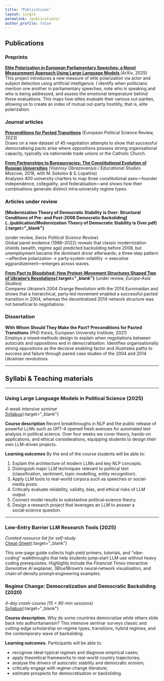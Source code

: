 ```yaml
---
title: "Publications"
layout: single
permalink: /publications/
author_profile: false
---
```


## Publications
### Preprints
**[Elite Polarization in European Parliamentary Speeches: a Novel Measurement Approach Using Large Language Models ](https://doi.org/10.48550/arXiv.2507.06658)** (ArXiv, 2025)  
This project introduces a new measure of elite polarization via actor and subject detection using artificial intelligence. I identify when politicians mention one another in parliamentary speeches, note who is speaking and who is being addressed, and assess the emotional temperature behind these evaluations. This maps how elites evaluate their various out-parties, allowing us to create an index of mutual out-party hostility, that is, elite polarization. 

### Journal articles

**[Preconditions for Pacted Transitions](https://doi.org/10.1017/S1755773922000273)** (European Political Science Review, 2023)  
Draws on a new dataset of 45 negotiation attempts to show that successful democratising pacts arise where oppositions possess strong organisational capacity, typically via nationwide trade unions or the Catholic Church.

**[From Partnerships to Bureaucracies: The Constitutional Evolution of Russian Universities](https://ideas.repec.org/a/nos/voprob/2018i3p120-145.html)** (*Voprosy Obrazovaniya / Educational Studies Moscow*, 2018, with M. Sokolov & S. Lopatina)  
Analyses 400 university charters to map three constitutional axes—founder independence, collegiality, and federalisation—and shows how their combinations generate distinct intra‑university regime types.

### Articles under review

**[Modernization Theory of Democratic Stability is Over: Structural Conditions of Pre‑ and Post‑2008 Democratic Backsliding](../publication/Modernization Theory of Democratic Stability is Over.pdf){:target="_blank"}**

(under review, *Swiss Political Science Review*)  
Global panel evidence (1986–2022) reveals that classic modernization shields (wealth, regime age) predicted backsliding before 2008, but unemployment became the dominant driver afterwards; a three‑step pattern—affective polarization → party‑system volatility → executive aggrandizement—emerges across waves.

**[From Pact to Bloodshed: How Protest‑Movement Structures Shaped Two of Ukraine’s Revolutions](../publication/ukraine.pdf){:target="_blank"}** (under review, *Europe‑Asia Studies*)  
Compares Ukraine’s 2004 Orange Revolution with the 2014 Euromaidan and shows that a hierarchical, party‑led movement enabled a successful pacted transition in 2004, whereas the decentralized 2014 network structure was not beneficial to negotiations.


### Dissertation

**With Whom Should They Make the Pact? Preconditions for Pacted Transitions** (PhD thesis, European University Institute, 2021)  
Employs a mixed‑methods design to explain when negotiations between autocrats and oppositions end in democratisation. Identifies organisationally strong oppositions as the decisive enabling factor and illustrates paths to success and failure through paired case studies of the 2004 and 2014 Ukrainian revolutions.


---

## Syllabi & Teaching materials 
---

### Using Large Language Models in Political Science (2025)
*4-week intensive seminar*  
[Syllabus](../assets/pdf/llm-syllabus.pdf){:target="_blank"}

**Course description** 
Recent breakthroughs in NLP and the public release of powerful LLMs such as GPT-4 opened fresh avenues for automated text analysis in political science. Over four weeks we cover theory, hands-on applications, and ethical considerations, equipping students to design their own LLM-driven projects.  

**Learning outcomes**
By the end of the course students will be able to:  
1. Explain the architecture of modern LLMs and key NLP concepts.  
2. Distinguish major LLM techniques relevant to political text (classification, sentiment, topic modelling, entity recognition).  
3. Apply LLM tools to real-world corpora such as speeches or social-media posts.  
4. Critically evaluate reliability, validity, bias, and ethical risks of LLM output.  
5. Connect model results to substantive political‑science theory.  
6. Design a research project that leverages an LLM to answer a social‑science question.  

---

### Low-Entry Barrier LLM Research Tools (2025)
*Curated resource list for self-study*  
[Cheat-Sheet](../assets/pdf/llm-low-entry.pdf){:target="_blank"}

This one-page guide collects high‑yield primers, tutorials, and “vibe-coding” walkthroughs that help students jump‑start LLM use without heavy coding prerequisites. Highlights include the *Financial Times* interactive *Generative AI* explainer, 3Blue1Brown’s neural‑network visualisation, and chain‑of‑density prompt‑engineering examples.

### Regime Change: Democratization and Democratic Backsliding (2020)
*4-day crash-course (15 × 90-min sessions)*  
[Syllabus](../assets/pdf/regime-change-democratization-and-democratic-backsliding.pdf){:target="_blank"}

**Course description.** 
Why do some countries democratise while others slide back into authoritarianism? This intensive seminar surveys classic and cutting-edge scholarship on regime types, transitions, hybrid regimes, and the contemporary wave of backsliding.  

**Learning outcomes.** 
Participants will be able to:  
* recognise ideal-typical regimes and diagnose empirical cases;  
* apply theoretical frameworks to real-world country trajectories;  
* analyse the drivers of autocratic stability and democratic erosion;  
* critically engage with regime-change literature;
* estimate prospects for democratisation or backsliding.